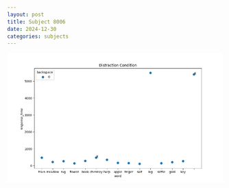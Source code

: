 ```yaml
---
layout: post
title: Subject 8006
date: 2024-12-30
categories: subjects
---
```


![](data/8006/run-5/8006_rt_acc_fuzzy_delay.png)
